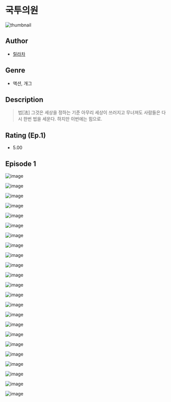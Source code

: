 # 국투의원
![thumbnail](https://image-comic.pstatic.net/user_contents_data/challenge_comic/2023/05/24/352226/upload_7364287416416678245_480x623.jpeg)

## Author
- [릴라차](https://comic.naver.com/artistTitle?id=352226)

## Genre
- 액션, 개그

## Description
> 법[法] 그것은 세상을 정하는 기준 아무리 세상이 쓰러지고 무너져도 사람들은 다시 한번 법을 세운다. 하지만 이번에는 힘으로.


## Rating (Ep.1)
- 5.00

## Episode 1
![image](https://image-comic.pstatic.net/user_contents_data/challenge_comic/2023/05/24/352226/upload_3618133443137922615.jpeg)

![image](https://image-comic.pstatic.net/user_contents_data/challenge_comic/2023/05/24/352226/upload_3472947322096279909.jpeg)

![image](https://image-comic.pstatic.net/user_contents_data/challenge_comic/2023/05/24/352226/upload_7076393276004262758.jpeg)

![image](https://image-comic.pstatic.net/user_contents_data/challenge_comic/2023/05/24/352226/upload_3546637712429901111.jpeg)

![image](https://image-comic.pstatic.net/user_contents_data/challenge_comic/2023/05/24/352226/upload_3617575998594823225.jpeg)

![image](https://image-comic.pstatic.net/user_contents_data/challenge_comic/2023/05/24/352226/upload_3991427751157785187.jpeg)

![image](https://image-comic.pstatic.net/user_contents_data/challenge_comic/2023/05/24/352226/upload_3775199790773854772.jpeg)

![image](https://image-comic.pstatic.net/user_contents_data/challenge_comic/2023/05/24/352226/upload_3473743394321413474.jpeg)

![image](https://image-comic.pstatic.net/user_contents_data/challenge_comic/2023/05/24/352226/upload_7219329791977481522.jpeg)

![image](https://image-comic.pstatic.net/user_contents_data/challenge_comic/2023/05/24/352226/upload_4121747156383315811.jpeg)

![image](https://image-comic.pstatic.net/user_contents_data/challenge_comic/2023/05/24/352226/upload_3559031385148043572.jpeg)

![image](https://image-comic.pstatic.net/user_contents_data/challenge_comic/2023/05/24/352226/upload_3833469509787988533.jpeg)

![image](https://image-comic.pstatic.net/user_contents_data/challenge_comic/2023/05/24/352226/upload_3977302320977820004.jpeg)

![image](https://image-comic.pstatic.net/user_contents_data/challenge_comic/2023/05/24/352226/upload_4122873270182885424.jpeg)

![image](https://image-comic.pstatic.net/user_contents_data/challenge_comic/2023/05/24/352226/upload_3774915219109263461.jpeg)

![image](https://image-comic.pstatic.net/user_contents_data/challenge_comic/2023/05/24/352226/upload_3546133040163403366.jpeg)

![image](https://image-comic.pstatic.net/user_contents_data/challenge_comic/2023/05/24/352226/upload_7077182948758283824.jpeg)

![image](https://image-comic.pstatic.net/user_contents_data/challenge_comic/2023/05/24/352226/upload_7016944907137070135.jpeg)

![image](https://image-comic.pstatic.net/user_contents_data/challenge_comic/2023/05/24/352226/upload_3546415623127131236.jpeg)

![image](https://image-comic.pstatic.net/user_contents_data/challenge_comic/2023/05/24/352226/upload_3703754603170510433.jpeg)

![image](https://image-comic.pstatic.net/user_contents_data/challenge_comic/2023/05/24/352226/upload_7377798223888595253.jpeg)

![image](https://image-comic.pstatic.net/user_contents_data/challenge_comic/2023/05/24/352226/upload_3760896256842884662.jpeg)

![image](https://image-comic.pstatic.net/user_contents_data/challenge_comic/2023/05/24/352226/upload_4049352038028884068.jpeg)

